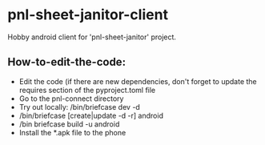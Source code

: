 # pnl-sheet-janitor-client
Hobby android client for 'pnl-sheet-janitor' project.

How-to-edit-the-code:
---------------------
* Edit the code (if there are new dependencies, don't forget to update the requires section of the pyproject.toml file 
* Go to the pnl-connect directory
* Try out locally: <venv>/bin/briefcase dev -d
* <venv>/bin/briefcase [create|update -d -r] android
* <venv>/bin briefcase build -u android
* Install the *.apk file to the phone

